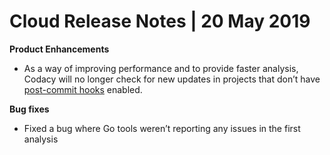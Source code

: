 # Cloud Release Notes | 20 May 2019

**Product Enhancements**

-   <span style="font-weight:400">As a way of improving performance and
    to provide faster analysis, Codacy will no longer check for new
    updates in projects that don’t have </span>[<span
    style="font-weight:400">post-commit
    hooks</span>](/hc/en-us/articles/214085885-Post-Commit-Hooks)<span
    style="font-weight:400"> enabled.</span> 

**Bug fixes**

-   <span style="font-weight:400">Fixed a bug where Go tools weren’t
    reporting any issues in the first analysis</span>
